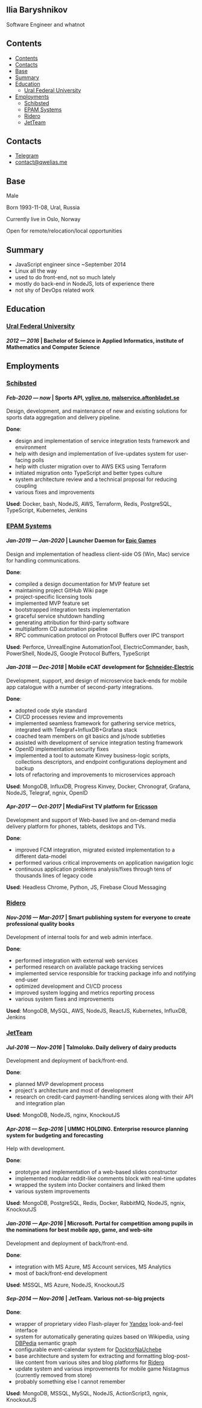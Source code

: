 ## Ilia Baryshnikov
Software Engineer and whatnot

## Contents
- [Contents](#contents)
- [Contacts](#contacts)
- [Base](#base)
- [Summary](#summary)
- [Education](#education)
  - [Ural Federal University](#ural-federal-university)
- [Employments](#employments)
  - [Schibsted](#schibsted)
  - [EPAM Systems](#epam-systems)
  - [Ridero](#ridero)
  - [JetTeam](#jetteam)

## Contacts
- [Telegram](https://t.me/qwelias)
- [contact@qwelias.me](mailto:contact@qwelias.me)

## Base
Male

Born 1993-11-08, Ural, Russia

Currently live in Oslo, Norway

Open for remote/relocation/local opportunities

## Summary
- JavaScript engineer since ~September 2014
- Linux all the way
- used to do front-end, not so much lately
- mostly do back-end in NodeJS, lots of experience there
- not shy of DevOps related work

## Education

### [Ural Federal University](https://urfu.ru/en/)

#### *2012 — 2016* | Bachelor of Science in Applied Informatics, institute of Mathematics and Computer Science

## Employments

### [Schibsted](https://schibsted.com/about/)

#### *Feb-2020 — now* | Sports API, [vglive.no](https://vglive.no), [malservice.aftonbladet.se](https://malservice.aftonbladet.se)
Design, development, and maintenance of new and existing solutions for sports data aggregation and delivery pipeline.

**Done**:
- design and implementation of service integration tests framework and environment
- help with design and implementation of live-updates system for user-facing polls
- help with cluster migration over to AWS EKS using Terraform
- initiated migration onto TypeScript and better types culture
- system architecture review and a technical proposal for reducing coupling
- various fixes and improvements

**Used**: Docker, bash, NodeJS, AWS, Terraform, Redis, PostgreSQL, TypeScript, Kubernetes, Jenkins

### [EPAM Systems](https://www.epam.com)

#### *Jan-2019 — Jan-2020* | Launcher Daemon for [Epic Games](https://www.epicgames.com)
Design and implementation of headless client-side OS (Win, Mac) service for handling communications.

**Done**:
- compiled a design documentation for MVP feature set
- maintaining project GitHub Wiki page
- project-specific licensing tools
- implemented MVP feature set
- bootstrapped integration tests implementation
- graceful service shutdown handling
- generating attribution for third-party software
- multiplatform CD automation pipeline
- RPC communication protocol on Protocol Buffers over IPC transport

**Used**: Perforce, UnrealEngine AutomationTool, ElectricCommander, bash, PowerShell, NodeJS, Google Protocol Buffers, TypeScript

#### *Jan-2018 — Dec-2018* | Mobile eCAT development for [Schneider-Electric](https://www.schneider-electric.com)
Development, support, and design of microservice back-ends for mobile app catalogue with a number of second-party integrations.

**Done**:
- adopted code style standard
- CI/CD processes review and improvements
- implemented seamless framework for gathering service metrics, integrated with Telegraf+InfluxDB+Grafana stack
- coached team members on git basics and js/node subtleties
- assisted with development of service integration testing framework
- OpenID implementation security fixes
- implemented a tool to automate Kinvey business-logic scripts, collections descriptors, and endpoint configurations deployment and backup
- lots of refactoring and improvements to microservices approach

**Used**: MongoDB, InfluxDB, Progress Kinvey, Docker, Chronograf, Grafana, NodeJS, Telegraf, ngnix, OpenID

#### *Apr-2017 — Oct-2017* | MediaFirst TV platform for [Ericsson](https://www.ericsson.com)
Development and support of Web-based live and on-demand media delivery platform for phones, tablets, desktops and TVs.

**Done**:
- improved FCM integration, migrated existed implementation to a different data-model
- performed various critical improvements on application navigation logic
- continuous application problems analysis/fixes through tens of thousands lines of legacy code

**Used**: Headless Chrome, Python, JS, Firebase Cloud Messaging

### [Ridero](https://ridero.ru)

#### *Nov-2016 — Mar-2017* | Smart publishing system for everyone to create professional quality books
Development of internal tools for and web admin interface.

**Done**:
- performed integration with external web services
- performed research on available package tracking services
- implemented service responsible for tracking package info and notifying end-user
- optimized development and CI/CD process
- improved system logging and metrics reporting process
- various system fixes and improvements

**Used**: MongoDB, MySQL, AWS, NodeJS, ReactJS, Kubernetes, InfluxDB, Jenkins

### [JetTeam](https://jet.team)

#### *Jul-2016 — Nov-2016* | Talmoloko. Daily delivery of dairy products
Development and deployment of back/front-end.

**Done**:
- planned MVP development process
- project's architecture and most of development
- research on credit-card payment-handling services along with their API and integration plan

**Used**: MongoDB, NodeJS, nginx, KnockoutJS

#### *Apr-2016 — Sep-2016* | UMMC HOLDING. Enterprise resource planning system for budgeting and forecasting
Help with development.

**Done**:
- prototype and implementation of a web-based slides constructor
- implemented modular reddit-like comments block with real-time updates
- wrapped the system into Docker containers and linked them
- various system improvements

**Used**: MongoDB, PostgreSQL, Redis, Docker, RabbitMQ, NodeJS, ngnix, KnockoutJS

#### *Jan-2016 — Apr-2016* | Microsoft. Portal for competition among pupils in the nominations for best mobile app, game, and web-site
Development and deployment of back/front-end.

**Done**:
- integration with MS Azure, MS Account services, MS Analytics
- most of back/front-end development

**Used**: MSSQL, MS Azure, NodeJS, KnockoutJS

#### *Sep-2014 — Nov-2016* | JetTeam. Various not-so-big projects

**Done**:
- wrapper of proprietary video Flash-player for [Yandex](https://yandex.ru) look-and-feel interface
- system for automatically generating quizes based on Wikipedia, using [DBPedia](https://wiki.dbpedia.org/) semantic graph
- configurable event-calendar system for [DocktorNaUchebe](https://doctornauchebe.ru/)
- base architecture and system for extracting and formatting blog-post-like content from various sites and blog platforms for [Ridero](#ridero)
- update system and various improvements for mobile game Nistagmus (currently removed from store)
- probably something else I cannot remember

**Used**: MongoDB, MSSQL, MySQL, NodeJS, ActionScript3, ngnix, KnockoutJS
